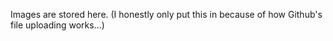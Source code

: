 Images are stored here. (I honestly only put this in because of how Github's file uploading works...)
